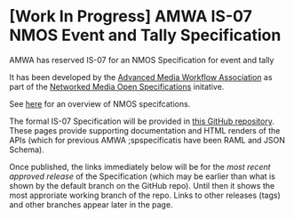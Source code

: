 # [Work In Progress] AMWA IS-07 NMOS Event and Tally Specification

AMWA has reserved IS-07 for an NMOS Specification for event and tally

It has been developed by the [Advanced Media Workflow Association](https://www.amwa.tv) as part of the [Networked Media Open Specifications](https://www.nmos.tv) initative.

See [here](https://amwa-tv.github.io/nmos) for an overview of NMOS specifcations.

The formal IS-07 Specification will be provided in [this GitHub repository](https://github.com/AMWA-TV/nmos-event-tally). These pages provide supporting documentation and HTML renders of the APIs (which for previous AMWA ;spspecificatis have been RAML and JSON Schema).

Once published, the links immediately below will be for the _most recent approved release_ of the Specification (which may be earlier than what is shown by the default branch on the GitHub repo). Until then it shows the most approriate working branch of the repo. Links to other releases (tags) and other branches appear later in the page.
